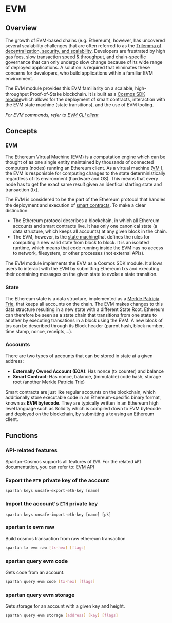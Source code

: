 # EVM

## Overview

The growth of EVM-based chains (e.g. Ethereum), however, has uncovered several scalability challenges that are often referred to as the [Trilemma of decentralization, security, and scalability](https://vitalik.ca/general/2021/04/07/sharding.html). Developers are frustrated by high gas fees, slow transaction speed & throughput, and chain-specific governance that can only undergo slow change because of its wide range of deployed applications. A solution is required that eliminates these concerns for developers, who build applications within a familiar EVM environment.

The EVM module provides this EVM familiarity on a scalable, high-throughput Proof-of-Stake blockchain. It is built as a [Cosmos SDK module](https://docs.cosmos.network/master/building-modules/intro.html)which allows for the deployment of smart contracts, interaction with the EVM state machine (state transitions), and the use of EVM tooling.

_For EVM commands, refer to [EVM CLI client](../cli-client/evm.md)_

## Concepts

### EVM

The Ethereum Virtual Machine (EVM) is a computation engine which can be thought of as one single entity maintained by thousands of connected computers (nodes) running an Ethereum client. As a virtual machine ([VM ](https://en.wikipedia.org/wiki/Virtual_machine)), the EVM is responisble for computing changes to the state deterministically regardless of its environment (hardware and OS). This means that every node has to get the exact same result given an identical starting state and transaction (tx).

The EVM is considered to be the part of the Ethereum protocol that handles the deployment and execution of [smart contracts](https://ethereum.org/en/developers/docs/smart-contracts/). To make a clear distinction:

- The Ethereum protocol describes a blockchain, in which all Ethereum accounts and smart contracts live. It has only one canonical state (a data structure, which keeps all accounts) at any given block in the chain.
- The EVM, however, is the [state machine](https://en.wikipedia.org/wiki/Finite-state_machine)that defines the rules for computing a new valid state from block to block. It is an isolated runtime, which means that code running inside the EVM has no access to network, filesystem, or other processes (not external APIs).

The EVM module implements the EVM as a Cosmos SDK module. It allows users to interact with the EVM by submitting Ethereum txs and executing their containing messages on the given state to evoke a state transition.

### State

The Ethereum state is a data structure, implemented as a [Merkle Patricia Trie](https://en.wikipedia.org/wiki/Merkle_tree), that keeps all accounts on the chain. The EVM makes changes to this data structure resulting in a new state with a different State Root. Ethereum can therefore be seen as a state chain that transitions from one state to another by executing transations in a block using the EVM. A new block of txs can be described through its Block header (parent hash, block number, time stamp, nonce, receipts,...).

### Accounts

There are two types of accounts that can be stored in state at a given address:

- **Externally Owned Account (EOA)**: Has nonce (tx counter) and balance
- **Smart Contract**: Has nonce, balance, (immutable) code hash, storage root (another Merkle Patricia Trie)

Smart contracts are just like regular accounts on the blockchain, which additionally store executable code in an Ethereum-specific binary format, known as **EVM bytecode**. They are typically written in an Ethereum high level language such as Solidity which is compiled down to EVM bytecode and deployed on the blockchain, by submitting a tx using an Ethereum client.

## Functions

### API-related features

Spartan-Cosmos supports all features of `EVM`. For the related `API` documentation, you can refer to: [EVM API](https://eth.wiki/json-rpc/API)

### Export the `ETH` private key of the account

```shell
spartan keys unsafe-export-eth-key [name]
```

### Import the account's `ETH` private key

```shell
spartan keys unsafe-import-eth-key [name] [pk]
```

### spartan tx evm raw

Build cosmos transaction from raw ethereum transaction

```bash
spartan tx evm raw [tx-hex] [flags]
```

### spartan query evm code

Gets code from an account.

```bash
spartan query evm code [tx-hex] [flags]
```

### spartan query evm storage

Gets storage for an account with a given key and height.

```bash
spartan query evm storage [address] [key] [flags]
```
